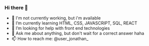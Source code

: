### Hi there 👋

- 🔭 I'm not currently working, but i'm available
- 🌱 I’m currently learning HTML, CSS, JAVASCRIPT, SQL, REACT
- 🤔 I’m looking for help with front end technologies
- 💬 Ask me about anything, but don't wait for a correct answer haha
- 📫 How to reach me: @user_jonathan_
